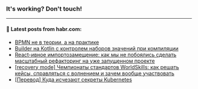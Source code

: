 ### It's working? Don't touch!

---
<!--
#### 🛠️ Technical stack:

![C++](https://img.shields.io/badge/C++-informational?logo=c%2B%2B&style=flat&logoColor=white&color=9C033A)
![Java](https://img.shields.io/badge/Java-informational?logo=java&style=flat&logoColor=white&color=007396)
![Kotlin](https://img.shields.io/badge/Kotlin-informational?logo=Kotlin&style=flat&logoColor=white&color=0095D5)
![JS](https://img.shields.io/badge/JS-informational?logo=javaScript&style=flat&logoColor=black&color=F7Df1E) <br>
![HTML5](https://img.shields.io/badge/HTML5-informational?logo=html5&style=flat&logoColor=white&color=E34F26)
![CSS3](https://img.shields.io/badge/CSS3-informational?logo=css3&style=flat&logoColor=white&color=157286)
![Sass](https://img.shields.io/badge/Saas-informational?logo=sass&style=flat&logoColor=white&color=hotpink)
![PHP](https://img.shields.io/badge/PHP-informational?logo=php&style=flat&logoColor=white&color=777BB4) <br>
![WebPAck](https://img.shields.io/badge/WebPack-informational?logo=webPack&style=flat&logoColor=white&color=FF6F00)
![Bootstrap](https://img.shields.io/badge/Bootstrap-informational?logo=Bootstrap&style=flat&logoColor=white&color=7952B3)
![MySQL](https://img.shields.io/badge/MySQL-informational?logo=MySQL&style=flat&logoColor=white&color=00f) <br>
![NodeJS](https://img.shields.io/badge/NodeJS-informational?logo=node.js&style=flat&logoColor=white&color=43853D)
![Spring](https://img.shields.io/badge/Spring-informational?logo=Spring&style=flat&logoColor=white&color=0A9EDC)
![Angular](https://img.shields.io/badge/Vue-informational?logo=vue.js&style=flat&logoColor=white&color=red)
![Git](https://img.shields.io/badge/Git-informational?logo=git&style=flat&logoColor=white&color=darkorange)

___
-->

#### 💬 Latest posts from habr.com:

<!-- BLOG-POST-LIST:START -->
- [BPMN не в теории, а на практике](https://habr.com/ru/post/671634/?utm_source=habrahabr&utm_medium=rss&utm_campaign=671634)
- [Builder на Kotlin c контролем наборов значений при компиляции](https://habr.com/ru/post/673066/?utm_source=habrahabr&utm_medium=rss&utm_campaign=673066)
- [React-ивное импортозамещение: как мы не побоялись сделать масштабный рефакторинг на уже запущенном проекте](https://habr.com/ru/post/673216/?utm_source=habrahabr&utm_medium=rss&utm_campaign=673216)
- [[recovery mode] Чемпионаты стандартов WorldSkills: как решать кейсы, справляться с волнением и зачем вообще участвовать](https://habr.com/ru/post/671442/?utm_source=habrahabr&utm_medium=rss&utm_campaign=671442)
- [[Перевод] Куда исчезают секреты Kubernetes](https://habr.com/ru/post/672796/?utm_source=habrahabr&utm_medium=rss&utm_campaign=672796)
<!-- BLOG-POST-LIST:END -->

